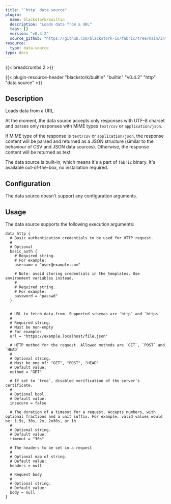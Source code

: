 ```yaml
---
title: "`http` data source"
plugin:
  name: blackstork/builtin
  description: "Loads data from a URL"
  tags: []
  version: "v0.4.2"
  source_github: "https://github.com/blackstork-io/fabric/tree/main/internal/builtin/"
resource:
  type: data-source
type: docs
---
```


{{< breadcrumbs 2 >}}

{{< plugin-resource-header "blackstork/builtin" "builtin" "v0.4.2" "http" "data source" >}}

## Description
Loads data from a URL.

At the moment, the data source accepts only responses with UTF-8 charset and parses only responses
with MIME types `text/csv` or `application/json`.

If MIME type of the response is `text/csv` or `application/json`, the response
content will be parsed and returned as a JSON structure (similar to the behaviour of CSV and JSON data
sources). Otherwise, the response content will be returned as text

The data source is built-in, which means it's a part of `fabric` binary. It's available out-of-the-box, no installation required.

## Configuration

The data source doesn't support any configuration arguments.

## Usage

The data source supports the following execution arguments:

```hcl
data http {
  # Basic authentication credentials to be used for HTTP request.
  #
  # Optional
  basic_auth {
    # Required string.
    # For example:
    username = "user@example.com"

    # Note: avoid storing credentials in the templates. Use environment variables instead.
    #
    # Required string.
    # For example:
    password = "passwd"
  }


  # URL to fetch data from. Supported schemas are `http` and `https`
  #
  # Required string.
  # Must be non-empty
  # For example:
  url = "https://example.localhost/file.json"

  # HTTP method for the request. Allowed methods are `GET`, `POST` and `HEAD`
  #
  # Optional string.
  # Must be one of: "GET", "POST", "HEAD"
  # Default value:
  method = "GET"

  # If set to `true`, disabled verification of the server's certificate.
  #
  # Optional bool.
  # Default value:
  insecure = false

  # The duration of a timeout for a request. Accepts numbers, with optional fractions and a unit suffix. For example, valid values would be: 1.5s, 30s, 2m, 2m30s, or 1h
  #
  # Optional string.
  # Default value:
  timeout = "30s"

  # The headers to be set in a request
  #
  # Optional map of string.
  # Default value:
  headers = null

  # Request body
  #
  # Optional string.
  # Default value:
  body = null
}
```